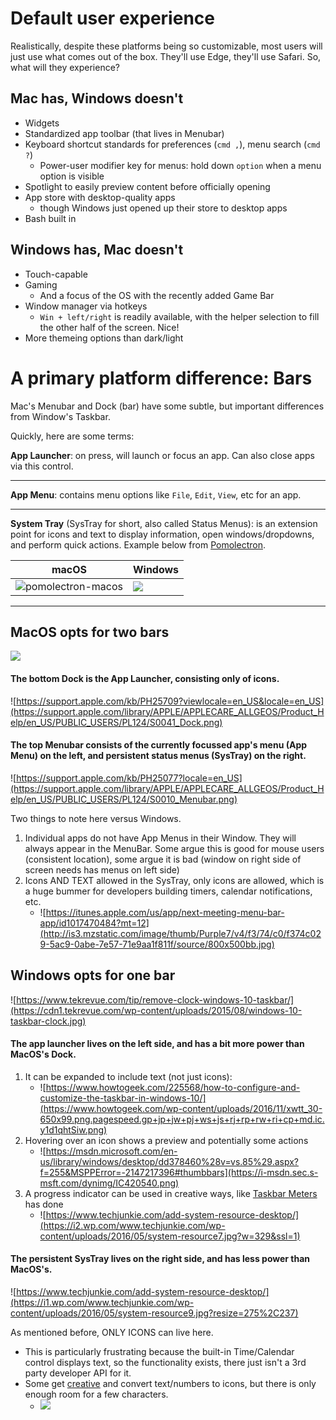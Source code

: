 # Default user experience
Realistically, despite these platforms being so customizable, most users will just use what comes out of the box. They'll use Edge, they'll use Safari. So, what will they experience?

## Mac has, Windows doesn't
- Widgets
- Standardized app toolbar (that lives in Menubar)
- Keyboard shortcut standards for preferences (`cmd ,`), menu search (`cmd ?`)
    - Power-user modifier key for menus: hold down `option` when a menu option is visible
- Spotlight to easily preview content before officially opening
- App store with desktop-quality apps
    - though Windows just opened up their store to desktop apps
- Bash built in

## Windows has, Mac doesn't
- Touch-capable
- Gaming
    - And a focus of the OS with the recently added Game Bar
- Window manager via hotkeys
    - `Win + left/right` is readily available, with the helper selection to fill the other half of the screen. Nice!
- More themeing options than dark/light

# A primary platform difference: Bars
Mac's Menubar and Dock (bar) have some subtle, but important differences from Window's Taskbar.

Quickly, here are some terms:

**App Launcher**: on press, will launch or focus an app. Can also close apps via this control.

---

**App Menu**: contains menu options like `File`, `Edit`, `View`, etc for an app.

---

**System Tray** (SysTray for short, also called Status Menus): is an extension point for icons and text to display information, open windows/dropdowns, and perform quick actions. Example below from [Pomolectron](https://github.com/amitmerchant1990/pomolectron).

|  macOS            |  Windows |
|---------------------|----------------------|
|![pomolectron-macos](https://cloud.githubusercontent.com/assets/3647841/24491376/9250a1de-1544-11e7-86ef-82b77c006daa.png) | ![](https://raw.githubusercontent.com/amitmerchant1990/pomolectron/master/res/pomodoro.PNG) |

---


## MacOS opts for two bars

![](https://developer.apple.com/macos/images/macos-hero-large.png)

#### The bottom Dock is the App Launcher, consisting only of icons.

![https://support.apple.com/kb/PH25709?viewlocale=en_US&locale=en_US](https://support.apple.com/library/APPLE/APPLECARE_ALLGEOS/Product_Help/en_US/PUBLIC_USERS/PL124/S0041_Dock.png)

#### The top Menubar consists of the currently focussed app's menu (App Menu) on the left, and persistent status menus (SysTray) on the right.

![https://support.apple.com/kb/PH25077?locale=en_US](https://support.apple.com/library/APPLE/APPLECARE_ALLGEOS/Product_Help/en_US/PUBLIC_USERS/PL124/S0010_Menubar.png)

Two things to note here versus Windows.
1. Individual apps do not have App Menus in their Window. They will always appear in the MenuBar. Some argue this is good for mouse users (consistent location), some argue it is bad (window on right side of screen needs has menus on left side)
2. Icons AND TEXT allowed in the SysTray, only icons are allowed, which is a huge bummer for developers building timers, calendar notifications, etc.
    - ![https://itunes.apple.com/us/app/next-meeting-menu-bar-app/id1017470484?mt=12](http://is3.mzstatic.com/image/thumb/Purple7/v4/f3/74/c0/f374c029-5ac9-0abe-7e57-71e9aa1f811f/source/800x500bb.jpg)


## Windows opts for one bar

![https://www.tekrevue.com/tip/remove-clock-windows-10-taskbar/](https://cdn1.tekrevue.com/wp-content/uploads/2015/08/windows-10-taskbar-clock.jpg)

#### The app launcher lives on the left side, and has a bit more power than MacOS's Dock.
1. It can be expanded to include text (not just icons):
    - ![https://www.howtogeek.com/225568/how-to-configure-and-customize-the-taskbar-in-windows-10/](https://www.howtogeek.com/wp-content/uploads/2016/11/xwtt_30-650x99.png.pagespeed.gp+jp+jw+pj+ws+js+rj+rp+rw+ri+cp+md.ic.y1d1qhtSiw.png)
2. Hovering over an icon shows a preview and potentially some actions
    - ![https://msdn.microsoft.com/en-us/library/windows/desktop/dd378460%28v=vs.85%29.aspx?f=255&MSPPError=-2147217396#thumbbars](https://i-msdn.sec.s-msft.com/dynimg/IC420540.png)
3. A progress indicator can be used in creative ways, like [Taskbar Meters](http://taskbarmeters.codeplex.com/) has done
    - ![https://www.techjunkie.com/add-system-resource-desktop/](https://i2.wp.com/www.techjunkie.com/wp-content/uploads/2016/05/system-resource7.jpg?w=329&ssl=1)

#### The persistent SysTray lives on the right side, and has less power than MacOS's.

![https://www.techjunkie.com/add-system-resource-desktop/](https://i1.wp.com/www.techjunkie.com/wp-content/uploads/2016/05/system-resource9.jpg?resize=275%2C237)

As mentioned before, ONLY ICONS can live here.
- This is particularly frustrating because the built-in Time/Calendar control displays text, so the functionality exists, there just isn't a 3rd party developer API for it.
- Some get [creative](https://stackoverflow.com/questions/36379547/writing-text-to-the-system-tray-instead-of-an-icon) and convert text/numbers to icons, but there is only enough room for a few characters.
    - ![](https://i.stack.imgur.com/uTjda.png)